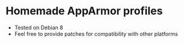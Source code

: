 # Homemade AppArmor profiles

* Tested on Debian 8
* Feel free to provide patches for compatibility with other platforms
